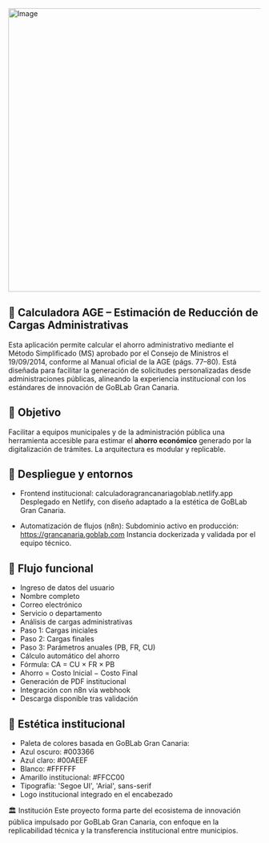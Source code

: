 <img width="1857" height="565" alt="Image" src="https://github.com/user-attachments/assets/5dc72cc8-71c2-480a-8441-41a8cfe7c282" />

## 📘 Calculadora AGE – Estimación de Reducción de Cargas Administrativas

Esta aplicación permite calcular el ahorro administrativo mediante el Método Simplificado (MS) aprobado por el Consejo de Ministros el 19/09/2014, conforme al Manual oficial de la AGE (págs. 77–80). Está diseñada para facilitar la generación de solicitudes personalizadas desde administraciones públicas, alineando la experiencia institucional con los estándares de innovación de GoBLab Gran Canaria.

## 🧭 Objetivo

Facilitar a equipos municipales y de la administración pública una herramienta accesible para estimar el **ahorro económico** generado por la digitalización de trámites. La arquitectura es modular y replicable.

## 🚀 Despliegue y entornos

- Frontend institucional:
calculadoragrancanariagoblab.netlify.app
Desplegado en Netlify, con diseño adaptado a la estética de GoBLab Gran Canaria.

- Automatización de flujos (n8n):
Subdominio activo en producción:
https://grancanaria.goblab.com
Instancia dockerizada y validada por el equipo técnico.

## 🧪 Flujo funcional
- Ingreso de datos del usuario
- Nombre completo
- Correo electrónico
- Servicio o departamento
- Análisis de cargas administrativas
- Paso 1: Cargas iniciales
- Paso 2: Cargas finales
- Paso 3: Parámetros anuales (PB, FR, CU)
- Cálculo automático del ahorro
- Fórmula: CA = CU × FR × PB
- Ahorro = Costo Inicial − Costo Final
- Generación de PDF institucional
- Integración con n8n vía webhook
- Descarga disponible tras validación

## 🎨 Estética institucional
- Paleta de colores basada en GoBLab Gran Canaria:
- Azul oscuro: #003366
- Azul claro: #00AEEF
- Blanco: #FFFFFF
- Amarillo institucional: #FFCC00
- Tipografía: 'Segoe UI', 'Arial', sans-serif
- Logo institucional integrado en el encabezado


🏛️ Institución
Este proyecto forma parte del ecosistema de innovación pública impulsado por GoBLab Gran Canaria, con enfoque en la replicabilidad técnica y la transferencia institucional entre municipios.


